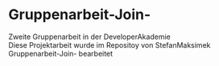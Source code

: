 # Gruppenarbeit-Join-
Zweite Gruppenarbeit in der DeveloperAkademie <br>
Diese Projektarbeit wurde im Repositoy von StefanMaksimek Gruppenarbeit-Join- bearbeitet

